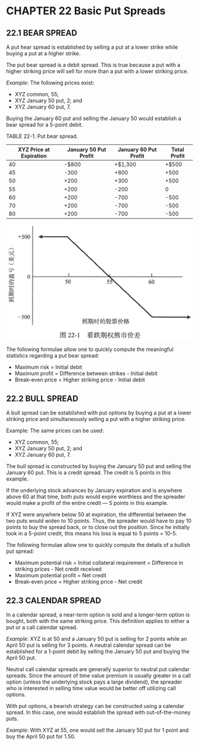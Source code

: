 # CHAPTER 22 Basic Put Spreads

## 22.1 BEAR SPREAD

A put hear spread is established by selling a put at a lower strike while buying a put at a higher strike.

The put bear spread is a debit spread. This is true because a put with a higher striking price will sell for more than a put with a lower striking price.

*Example*: The following prices exist:

- XYZ common, 55;
- XYZ January 50 put, 2; and
- XYZ January 60 put, 7.

Buying the January 60 put and selling the January 50 would establish a bear spread for a 5-point debit.

TABLE 22-1. Put bear spread.

|XYZ Price at Expiration|January 50 Put Profit|January 60 Put Profit|Total Profit|
|--|--|--|--|
|40|-$800|+$1,300|+$500|
|45|-300|+800|+500|
|50|+200|+300|+500|
|55|+200|-200|0|
|60|+200|-700|-500|
|70|+200|-700|-500|
|80|+200|-700|-500|

![FIGURE 22-1](https://github.com/iknowledges/BlogImage/blob/main/Option/Figure-22-1.png?raw=true)

The following formulae allow one to quickly compute the meaningful statistics regarding a put bear spread:

- Maximum risk = Initial debit
- Maximum profit = Difference between strikes - Initial debit
- Break-even price = Higher striking price - Initial debit

## 22.2 BULL SPREAD

A bull spread can be established with put options by buying a put at a lower striking price and simultaneously selling a put with a higher striking price.

Example: The same prices can be used:

- XYZ common, 55;
- XYZ January 50 put, 2; and
- XYZ January 60 put, 7.

The bull spread is constructed by buying the January 50 put and selling the January 60 put. This is a credit spread. The credit is 5 points in this example.

If the underlying stock advances by January expiration and is anywhere above 60 at that time, both puts would expire worthless and the spreader would make a profit of the entire credit — 5 points in this example.

If XYZ were anywhere below 50 at expiration, the differential between the two puts would widen to 10 points. Thus, the spreader would have to pay 10 points to buy the spread back, or to close out the position. Since he initially took in a 5-point credit, this means his loss is equal to 5 points = 10-5.

The following formulae allow one to quickly compute the details of a bullish put spread:

- Maximum potential risk = Initial collateral requirement = Difference in striking prices - Net credit received
- Maximum potential profit = Net credit
- Break-even price = Higher striking price - Net credit

## 22.3 CALENDAR SPREAD

In a calendar spread, a near-term option is sold and a longer-term option is bought, both with the same striking price. This definition applies to either a put or a call calendar spread.

*Example*: XYZ is at 50 and a January 50 put is selling for 2 points while an April 50 put is selling for 3 points. A neutral calendar spread can be established for a 1-point debit by selling the January 50 put and buying the April 50 put.

Neutral call calendar spreads are generally superior to neutral put calendar spreads. Since the amount of time value premium is usually greater in a call option (unless the underlying stock pays a large dividend), the spreader who is interested in selling time value would be better off utilizing call options.

With put options, a bearish strategy can be constructed using a calendar spread. In this case, one would establish the spread with out-of-the-money puts.

*Example*: With XYZ at 55, one would sell the January 50 put for 1 point and buy the April 50 put for 1.50.
